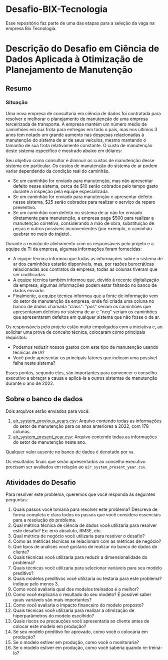 # Desafio-BIX-Tecnologia
Esse repositório faz parte de uma das etapas para a seleção da vaga na empresa Bix Tecnologia.

# Descrição do Desafio em Ciência de Dados Aplicada à Otimização de Planejamento de Manutenção

## Resumo

### Situação

Uma nova empresa de consultoria em ciência de dados foi contratada para resolver e melhorar o planejamento de manutenção de uma empresa terceirizada de transporte. A empresa mantém um número médio de caminhões em sua frota para entregas em todo o país, mas nos últimos 3 anos tem notado um grande aumento nas despesas relacionadas à manutenção do sistema de ar de seus veículos, mesmo mantendo o tamanho de sua frota relativamente constante. O custo de manutenção deste sistema específico é mostrado abaixo em dólares:

Seu objetivo como consultor é diminuir os custos de manutenção desse sistema em particular. Os custos de manutenção do sistema de ar podem variar dependendo da condição real do caminhão.

- Se um caminhão for enviado para manutenção, mas não apresentar defeito nesse sistema, cerca de $10 serão cobrados pelo tempo gasto durante a inspeção pela equipe especializada.
- Se um caminhão for enviado para manutenção e apresentar defeito nesse sistema, $25 serão cobrados para realizar o serviço de reparo preventivo.
- Se um caminhão com defeito no sistema de ar não for enviado diretamente para manutenção, a empresa paga $500 para realizar a manutenção corretiva, considerando a mão de obra, substituição de peças e outros possíveis inconvenientes (por exemplo, o caminhão quebrar no meio do trajeto).

Durante a reunião de alinhamento com os responsáveis pelo projeto e a equipe de TI da empresa, algumas informações foram fornecidas:

- A equipe técnica informou que todas as informações sobre o sistema de ar dos caminhões estarão disponíveis, mas, por razões burocráticas relacionadas aos contratos da empresa, todas as colunas tiveram que ser codificadas.
- A equipe técnica também informou que, devido à recente digitalização da empresa, algumas informações podem estar faltando no banco de dados enviado.
- Finalmente, a equipe técnica informou que a fonte de informação vem do setor de manutenção da empresa, onde foi criada uma coluna no banco de dados chamada "class": "pos" seriam os caminhões que apresentaram defeitos no sistema de ar e "neg" seriam os caminhões que apresentaram defeitos em qualquer sistema que não fosse o de ar.

Os responsáveis pelo projeto estão muito empolgados com a iniciativa e, ao solicitar uma prova de conceito técnica, colocaram como principais requisitos:
- Podemos reduzir nossos gastos com este tipo de manutenção usando técnicas de IA?
- Você pode apresentar os principais fatores que indicam uma possível falha neste sistema?
  
Esses pontos, segundo eles, são importantes para convencer o conselho executivo a abraçar a causa e aplicá-la a outros sistemas de manutenção durante o ano de 2022.

## Sobre o banco de dados

Dois arquivos serão enviados para você:
1. [air_system_previous_years.csv](air_system_previous_years.csv): Arquivo contendo todas as informações do setor de manutenção para os anos anteriores a 2022, com 178 colunas.
2. [air_system_present_year.csv](air_system_present_year.csv): Arquivo contendo todas as informações do setor de manutenção neste ano.
  
Qualquer valor ausente no banco de dados é denotado por `na`.

Os resultados finais que serão apresentados ao conselho executivo precisam ser avaliados em relação ao `air_system_present_year.csv`.

## Atividades do Desafio

Para resolver este problema, queremos que você responda às seguintes perguntas:

1. Quais passos você tomaria para resolver este problema? Descreva de forma completa e clara todos os passos que você considera essenciais para a resolução do problema.
2. Qual métrica técnica de ciência de dados você utilizaria para resolver este desafio? Ex: erro absoluto, RMSE, etc.
3. Qual métrica de negócio você utilizaria para resolver o desafio?
4. Como as métricas técnicas se relacionam com as métricas de negócio?
5. Que tipos de análises você gostaria de realizar no banco de dados do cliente?
6. Quais técnicas você utilizaria para reduzir a dimensionalidade do problema?
7. Quais técnicas você utilizaria para selecionar variáveis para seu modelo preditivo?
8. Quais modelos preditivos você utilizaria ou testaria para este problema? Indique pelo menos 3.
9. Como você avaliaria qual dos modelos treinados é o melhor?
10. Como você explicaria o resultado do seu modelo? É possível saber quais variáveis são mais importantes?
11. Como você avaliaria o impacto financeiro do modelo proposto?
12. Quais técnicas você utilizaria para realizar a otimização de hiperparâmetros do modelo escolhido?
13. Quais riscos ou precauções você apresentaria ao cliente antes de colocar este modelo em produção?
14. Se seu modelo preditivo for aprovado, como você o colocaria em produção?
15. Se o modelo estiver em produção, como você o monitoraria?
16. Se o modelo estiver em produção, como você saberia quando re-treiná-lo?

